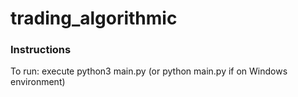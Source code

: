 # trading_algorithmic
### Instructions
To run: execute python3 main.py (or python main.py if on Windows environment)
